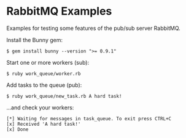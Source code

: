 # RabbitMQ Examples

Examples for testing some features of the pub/sub server RabbitMQ.

Install the Bunny gem: 

```shell
$ gem install bunny --version ">= 0.9.1"
```

Start one or more workers (sub):

```shell
$ ruby work_queue/worker.rb
```

Add tasks to the queue (pub):

```shell
$ ruby work_queue/new_task.rb A hard task!
```

...and check your workers:

```shell
[*] Waiting for messages in task_queue. To exit press CTRL+C
[x] Received 'A hard task!'
[x] Done
```